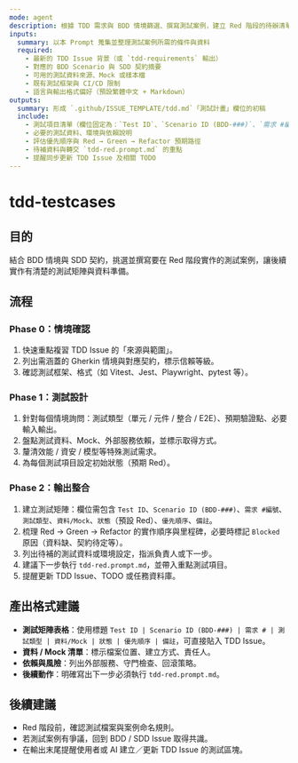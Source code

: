 ```yaml
---
mode: agent
description: 根據 TDD 需求與 BDD 情境篩選、撰寫測試案例，建立 Red 階段的待辦清單
inputs:
  summary: 以本 Prompt 蒐集並整理測試案例所需的條件與資料
  required:
    - 最新的 TDD Issue 背景（或 `tdd-requirements` 輸出）
    - 對應的 BDD Scenario 與 SDD 契約摘要
    - 可用的測試資料來源、Mock 或樣本檔
    - 既有測試框架與 CI/CD 限制
    - 語言與輸出格式偏好（預設繁體中文 + Markdown）
outputs:
  summary: 形成 `.github/ISSUE_TEMPLATE/tdd.md`「測試計畫」欄位的初稿
  include:
    - 測試項目清單（欄位固定為：`Test ID`、`Scenario ID (BDD-###)`、`需求 #編號`、`測試類型`、`狀態`、`優先順序`、`備註`）
    - 必要的測試資料、環境與依賴說明
    - 評估優先順序與 Red → Green → Refactor 預期路徑
    - 待補資料與轉交 `tdd-red.prompt.md` 的重點
    - 提醒同步更新 TDD Issue 及相關 TODO
---
```


# tdd-testcases

## 目的

結合 BDD 情境與 SDD 契約，挑選並撰寫要在 Red 階段實作的測試案例，讓後續實作有清楚的測試矩陣與資料準備。

## 流程

### Phase 0：情境確認
1. 快速重點複習 TDD Issue 的「來源與範圍」。
2. 列出需涵蓋的 Gherkin 情境與對應契約，標示信賴等級。
3. 確認測試框架、格式（如 Vitest、Jest、Playwright、pytest 等）。

### Phase 1：測試設計
1. 針對每個情境詢問：測試類型（單元 / 元件 / 整合 / E2E）、預期驗證點、必要輸入輸出。
2. 盤點測試資料、Mock、外部服務依賴，並標示取得方式。
3. 釐清效能 / 資安 / 模型等特殊測試需求。
4. 為每個測試項目設定初始狀態（預期 Red）。

### Phase 2：輸出整合
1. 建立測試矩陣：欄位需包含 `Test ID`、`Scenario ID (BDD-###)`、`需求 #編號`、`測試類型`、`資料/Mock`、`狀態`（預設 Red）、`優先順序`、`備註`。
2. 梳理 Red → Green → Refactor 的實作順序與里程碑，必要時標記 `Blocked` 原因（資料缺、契約待定等）。
3. 列出待補的測試資料或環境設定，指派負責人或下一步。
4. 建議下一步執行 `tdd-red.prompt.md`，並帶入重點測試項目。
5. 提醒更新 TDD Issue、TODO 或任務資料庫。

## 產出格式建議

- **測試矩陣表格**：使用標題 `Test ID | Scenario ID (BDD-###) | 需求 # | 測試類型 | 資料/Mock | 狀態 | 優先順序 | 備註`，可直接貼入 TDD Issue。
- **資料 / Mock 清單**：標示檔案位置、建立方式、責任人。
- **依賴與風險**：列出外部服務、守門檢查、回滾策略。
- **後續動作**：明確寫出下一步必須執行 `tdd-red.prompt.md`。

## 後續建議

- Red 階段前，確認測試檔案與案例命名規則。
- 若測試案例有爭議，回到 BDD / SDD Issue 取得共識。
- 在輸出末尾提醒使用者或 AI 建立／更新 TDD Issue 的測試區塊。
